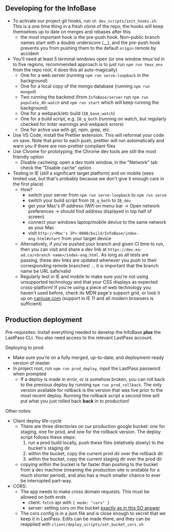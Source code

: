 ## Developing for the InfoBase

* To activate our project git hooks, run `sh dev_scripts/init_hooks.sh`. This is a one time thing in a fresh clone of the repo, the hooks will keep themselves up to date on merges and rebases after this
  * the most important hook is the pre-push hook. Non-public branch names start with a double underscore (__), and the pre-push hook prevents you from pushing them to the default `origin` remote by accident
* You'll need at least 5 terminal windows open (or one window tmux'ed in to five regions, recommended approach is to just run `npm run tmux_env` from the repo root, it does this all auto-magically)
  * One for a web server (running `npm run serve-loopback` in the background)
  * One for a local copy of the mongo database (running `npm run mongod`)
  * Two running the backend (from `InfoBase/server` run `npm run populate_db:watch` and `npm run start` which will keep running the background)
  * One for a webpack/etc build (`IB_base_watch`)
  * One for a build script, e.g. `IB_q_both` (running on watch, but regularly checked for linter warnings and webpack errors)
  * One for active use with git, npm, grep, etc.
* Use VS Code, install the Prettier extension. This will reformat your code on save. Note that prior to each push, prettier will run automatically and warn you if there are non-prettier compliant files
* Use Chrome for prototyping; the Chrome dev tools are still the most friendly option
  * Disable cacheing: open a dev tools window, in the "Network" tab check the "Disable cache" option
* Testing in IE (still a significant target platform) and on mobile (sees limited use, but that's probably because we don't give it enough care in the first place)
  * How?
    * switch your server from `npm run serve-loopback` to `npm run serve`
    * switch your build script from `IB_q_both` to `IB_dev`
    * get your Mac's IP address (Wifi on menu-bar -> Open network preferences -> should find address displayed in top half of screen)
    * connect your windows laptop/mobile device to the same network as your Mac
    * visit `http://<Mac's IP>:8080/build/InfoBase/index-eng.html#start` from your target device
  * Alternatively, if you've pushed your branch and given CI time to run, then you can visit and share a dev link at `https://dev.ea-ad.ca/<branch name>/index-eng.html`. As long as all tests are passing, these dev links are updated whenever you push to their corresponding remote branches! ... it is important that the branch name be URL safe/valid 
  * Regularly test in IE and mobile to make sure you're not using unsupported technology and that your CSS displays as expected cross-platform! If you're using a piece of web technology you haven't used before, check its MDN page's support grid, or look it up on [caniuse.com](https://caniuse.com/) (support in IE 11 and all modern browsers is sufficient)

## Production deployment

Pre-requisites: Install everything needed to develop the InfoBase **plus** the LastPass CLI. You also need access to the relevant LastPass account.

Deploying to prod:
* Make sure you're on a fully merged, up-to-date, and deployment-ready version of master
* In project root, run `npm run prod_deploy`, input the LastPass password when prompted
  * If a deploy is made in error, or is somehow broken, you can roll back to the previous deploy by running `npm run prod_rollback`. The only version available for rollback is the version that was live prior to the most recent deploy. Running the rollback script a second time will put what you just rolled back **back** in to production!

Other notes:
* Client deploy life-cycle
  * There are three directories on our production google bucket: one for staging, one for prod, and one for the rollback version. The deploy script follows these steps:
    1) run a prod build locally, push these files (relatively slowly) to the bucket's staging dir
    2) within the bucket, copy the current prod dir over the rollback dir
    3) within the bucket, copy the current staging dir over the prod dir
  * copying within the bucket is far faster than pushing to the bucket from a dev machine (meaning the production site is unstable for a much shorter period), and also has a much smaller chance to ever be interrupted part-way. 
* CORS:
  * The app needs to make cross domain requests. This must be allowed on both ends
    * client: `fetch` api with `{ mode: "cors" }` 
    * server: setting cors on the bucket [exactly as in this SO answer](https://stackoverflow.com/questions/43109327/cors-setting-on-google-cloud-bucket)
  * The cors config is in a json file and is close enough to secret that we keep it in LastPass. Edits can be made there, and they can be reapplied with `client/deploy_scripts/set_bucket_cors.sh`